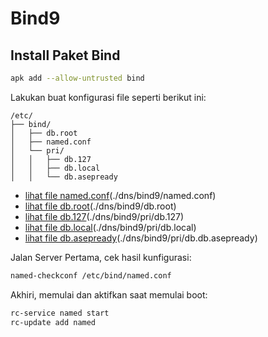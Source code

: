# Bind9
## Install Paket Bind
```sh
apk add --allow-untrusted bind
```
Lakukan buat konfigurasi file seperti berikut ini:
```t
/etc/
├── bind/
│   ├── db.root
│   ├── named.conf
│   └── pri/
│   │   ├── db.127
│   │   ├── db.local
│   │   └── db.asepready

```
- [lihat file named.conf](./dns/bind9/named.conf)(./dns/bind9/named.conf)
- [lihat file db.root](./dns/bind9/db.root)(./dns/bind9/db.root)
- [lihat file db.127](./dns/bind9/pri/db.127)(./dns/bind9/pri/db.127)
- [lihat file db.local](./dns/bind9/pri/db.local)(./dns/bind9/pri/db.local)
- [lihat file db.asepready](./dns/bind9/pri/db.asepready)(./dns/bind9/pri/db.db.asepready)

Jalan Server
Pertama, cek hasil kunfigurasi:
```sh
named-checkconf /etc/bind/named.conf
```
Akhiri, memulai dan aktifkan saat memulai boot:
```sh
rc-service named start
rc-update add named
```